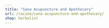 ```yaml
---
title: "Sana Acupuncture and Apothecary"
url: /racine/sana-acupuncture-and-apothecary/
shop: herbalist
---
```

